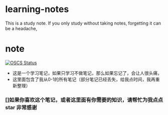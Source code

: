 # learning-notes
This is a study note. If you only study without taking notes, forgetting it can be a headache,
# note

[![OSCS Status]()](https://www.oscs1024.com/project/SK-Luffa/note?ref=badge_small)

-   这是一个学习笔记，如果只学习不做笔记，那么如果忘记了，会让人很头痛，
-   这里面包含了我从0-1的所有笔记（部分笔记已经丢失，给我点时间，我再重新整理）

### []如果你喜欢这个笔记，或者这里面有你需要的知识，请帮忙为我点点star 非常感谢
